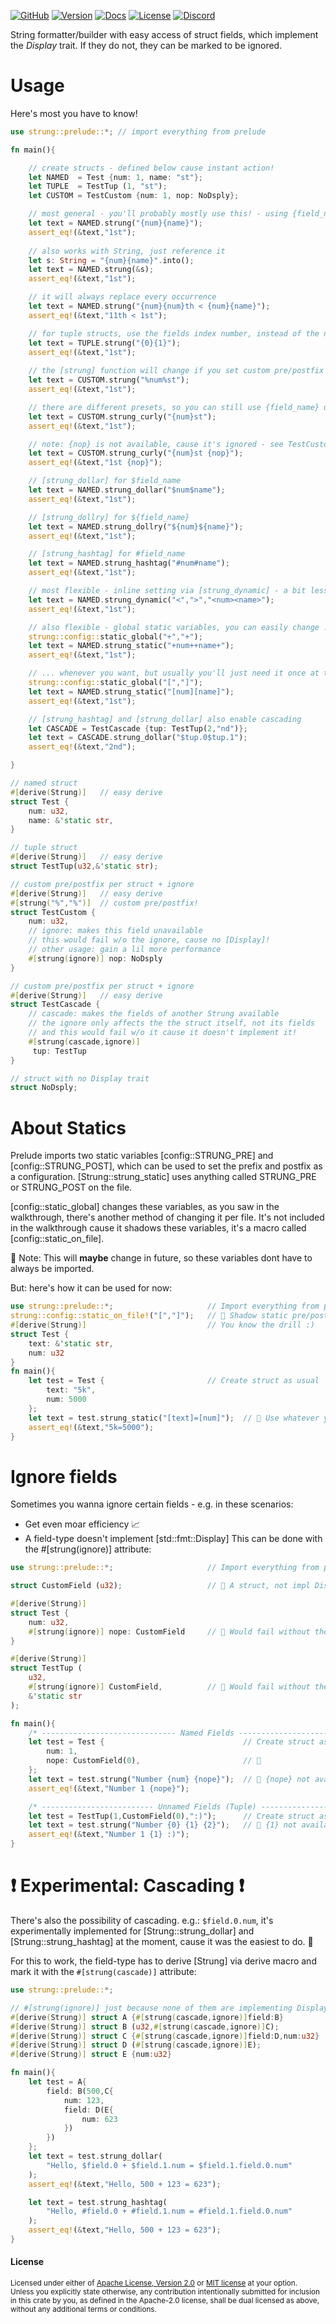 [![GitHub](https://img.shields.io/badge/github-dekirisu/strung-ee6677)](https://github.com/dekirisu/strung)
[![Version](https://img.shields.io/crates/v/strung)](https://crates.io/crates/strung)
[![Docs](https://img.shields.io/docsrs/strung)](https://docs.rs/strung)
[![License](https://img.shields.io/crates/l/strung)](https://crates.io/crates/strung)
[![Discord](https://img.shields.io/discord/515100001903312898)](https://discord.gg/kevWvBuPFg)

String formatter/builder with easy access of struct fields, which implement the *Display* trait.
If they do not, they can be marked to be ignored.

# Usage
Here's most you have to know!
```rust
use strung::prelude::*; // import everything from prelude

fn main(){

    // create structs - defined below cause instant action!
    let NAMED  = Test {num: 1, name: "st"};
    let TUPLE  = TestTup (1, "st");
    let CUSTOM = TestCustom {num: 1, nop: NoDsply};

    // most general - you'll probably mostly use this! - using {field_name}
    let text = NAMED.strung("{num}{name}"); 
    assert_eq!(&text,"1st");
    
    // also works with String, just reference it
    let s: String = "{num}{name}".into();
    let text = NAMED.strung(&s); 
    assert_eq!(&text,"1st");

    // it will always replace every occurrence
    let text = NAMED.strung("{num}{num}th < {num}{name}"); 
    assert_eq!(&text,"11th < 1st");

    // for tuple structs, use the fields index number, instead of the name
    let text = TUPLE.strung("{0}{1}"); 
    assert_eq!(&text,"1st");
    
    // the [strung] function will change if you set custom pre/postfix - see TestCustom below
    let text = CUSTOM.strung("%num%st"); 
    assert_eq!(&text,"1st");

    // there are different presets, so you can still use {field_name} using [strung_curly]
    let text = CUSTOM.strung_curly("{num}st"); 
    assert_eq!(&text,"1st");

    // note: {nop} is not available, cause it's ignored - see TestCustom below
    let text = CUSTOM.strung_curly("{num}st {nop}"); 
    assert_eq!(&text,"1st {nop}");

    // [strung_dollar] for $field_name
    let text = NAMED.strung_dollar("$num$name");
    assert_eq!(&text,"1st");

    // [strung_dollry] for ${field_name}
    let text = NAMED.strung_dollry("${num}${name}");
    assert_eq!(&text,"1st");

    // [strung_hashtag] for #field_name
    let text = NAMED.strung_hashtag("#num#name");
    assert_eq!(&text,"1st");

    // most flexible - inline setting via [strung_dynamic] - a bit less efficient
    let text = NAMED.strung_dynamic("<",">","<num><name>");
    assert_eq!(&text,"1st");

    // also flexible - global static variables, you can easily change ...
    strung::config::static_global("+","+");
    let text = NAMED.strung_static("+num++name+");
    assert_eq!(&text,"1st");

    // ... whenever you want, but usually you'll just need it once at the start of main()
    strung::config::static_global("[","]");
    let text = NAMED.strung_static("[num][name]");
    assert_eq!(&text,"1st");

    // [strung_hashtag] and [strung_dollar] also enable cascading
    let CASCADE = TestCascade {tup: TestTup(2,"nd")};
    let text = CASCADE.strung_dollar("$tup.0$tup.1");
    assert_eq!(&text,"2nd");

}

// named struct
#[derive(Strung)]   // easy derive
struct Test {
    num: u32,
    name: &'static str,
}

// tuple struct
#[derive(Strung)]   // easy derive
struct TestTup(u32,&'static str);                 

// custom pre/postfix per struct + ignore
#[derive(Strung)]   // easy derive
#[strung("%","%")]  // custom pre/postfix!
struct TestCustom {
    num: u32,
    // ignore: makes this field unavailable
    // this would fail w/o the ignore, cause no [Display]!
    // other usage: gain a lil more performance
    #[strung(ignore)] nop: NoDsply  
}

// custom pre/postfix per struct + ignore
#[derive(Strung)]   // easy derive
struct TestCascade {
    // cascade: makes the fields of another Strung available
    // the ignore only affects the the struct itself, not its fields
    // and this would fail w/o it cause it doesn't implement it!
    #[strung(cascade,ignore)]
     tup: TestTup  
}

// struct with no Display trait
struct NoDsply;    
```

# About Statics
Prelude imports two static variables [config::STRUNG_PRE] and [config::STRUNG_POST], which can be used
to set the prefix and postfix as a configuration. [Strung::strung_static] uses anything called STRUNG_PRE or STRUNG_POST
on the file. 

[config::static_global] changes these variables, as you saw in the walkthrough, there's another method of
changing it per file. It's not included in the walkthrough cause it shadows these variables, it's a macro called [config::static_on_file].

📝 Note: This will <strong>maybe</strong> change in future, so these variables dont have to always be imported.

But: here's how it can be used for now:
```rust
use strung::prelude::*;                     // Import everything from prelude
strung::config::static_on_file!("[","]");   // 🌱 Shadow static pre/postfix for this file.
#[derive(Strung)]                           // You know the drill :)
struct Test {
    text: &'static str,
    num: u32
}
fn main(){
    let test = Test {                       // Create struct as usual
        text: "5k",
        num: 5000
    };
    let text = test.strung_static("[text]=[num]");  // 🌱 Use whatever you've set above
    assert_eq!(&text,"5k=5000");
}
```
# Ignore fields
Sometimes you wanna ignore certain fields - e.g. in these scenarios:
- Get even moar efficiency 📈
- A field-type doesn't implement [std::fmt::Display]
This can be done with the #[strung(ignore)] attribute:
```rust
use strung::prelude::*;                     // Import everything from prelude

struct CustomField (u32);                   // 🌱 A struct, not impl Display

#[derive(Strung)]
struct Test {
    num: u32,
    #[strung(ignore)] nope: CustomField     // 🌱 Would fail without the attribute!
}

#[derive(Strung)]
struct TestTup (
    u32, 
    #[strung(ignore)] CustomField,          // 🌱 Would fail without the attribute!
    &'static str
); 

fn main(){
    /* ------------------------------ Named Fields ------------------------------ */
    let test = Test {                               // Create struct as usual
        num: 1,
        nope: CustomField(0),                       // 🌱
    };
    let text = test.strung("Number {num} {nope}");  // 🌱 {nope} not available!
    assert_eq!(&text,"Number 1 {nope}");

    /* ------------------------- Unnamed Fields (Tuple) ------------------------- */
    let test = TestTup(1,CustomField(0),":)");      // Create struct as usual
    let text = test.strung("Number {0} {1} {2}");   // 🌱 {1} not available!
    assert_eq!(&text,"Number 1 {1} :)");
}
```

# ❗ Experimental: Cascading ❗
There's also the possibility of cascading. e.g.: `$field.0.num`, it's experimentally implemented for [Strung::strung_dollar] and [Strung::strung_hashtag] at the moment,
cause it was the easiest to do. 🦀

For this to work, the field-type has to derive [Strung] via derive macro and mark it with the `#[strung(cascade)]` attribute:
```rust
use strung::prelude::*;

// #[strung(ignore)] just because none of them are implementing Display!
#[derive(Strung)] struct A {#[strung(cascade,ignore)]field:B}
#[derive(Strung)] struct B (u32,#[strung(cascade,ignore)]C);
#[derive(Strung)] struct C {#[strung(cascade,ignore)]field:D,num:u32}
#[derive(Strung)] struct D (#[strung(cascade,ignore)]E);
#[derive(Strung)] struct E {num:u32}

fn main(){
    let test = A{
        field: B(500,C{
            num: 123,
            field: D(E{
                num: 623
            })
        })
    };
    let text = test.strung_dollar(
        "Hello, $field.0 + $field.1.num = $field.1.field.0.num"
    );
    assert_eq!(&text,"Hello, 500 + 123 = 623");

    let text = test.strung_hashtag(
        "Hello, #field.0 + #field.1.num = #field.1.field.0.num"
    );
    assert_eq!(&text,"Hello, 500 + 123 = 623");
}
```

#### License

<sup>
Licensed under either of <a href="LICENSE-APACHE">Apache License, Version
2.0</a> or <a href="LICENSE-MIT">MIT license</a> at your option.
</sup>
<br>
<sub>
Unless you explicitly state otherwise, any contribution intentionally submitted
for inclusion in this crate by you, as defined in the Apache-2.0 license, shall
be dual licensed as above, without any additional terms or conditions.
</sub>
